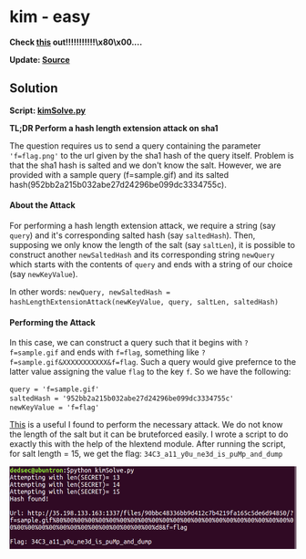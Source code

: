 # kim - easy

<b>Check [this](http://35.198.133.163:1337/) out!!!!!!!!!!!\x80\x00....

Update: [Source](./kim.py)
 </b>

## Solution

<b>Script: [kimSolve.py](./kimSolve.py)</b>

<b>TL;DR Perform a hash length extension attack on sha1</b>

The question requires us to send a query containing the parameter `'f=flag.png'` to the url given by the sha1 hash of the query itself. Problem is that the sha1 hash is salted and we don't know the salt. However, we are provided with a sample query (f=sample.gif) and its salted hash(952bb2a215b032abe27d24296be099dc3334755c).

#### About the Attack
For performing a hash length extension attack, we require a string (say `query`) and it's corresponding salted hash (say `saltedHash`). Then, supposing we only know the length of the salt (say `saltLen`),  it is possible to construct another `newSaltedHash` and its corresponding string `newQuery` which starts with the contents of `query` and ends with a string of our choice (say `newKeyValue`).

In other words: `newQuery, newSaltedHash = hashLengthExtensionAttack(newKeyValue, query, saltLen, saltedHash)`

#### Performing the Attack
In this case, we can construct a query such that it begins with `?f=sample.gif` and ends with `f=flag`, something like `?f=sample.gif&XXXXXXXXXXX&f=flag`.
Such a query would give prefernce to the latter value assigning the value `flag` to the key `f`. So we have the following: 
```
query = 'f=sample.gif'
saltedHash = '952bb2a215b032abe27d24296be099dc3334755c'
newKeyValue = 'f=flag'
```

[This](https://github.com/stephenbradshaw/hlextend) is a useful I found to perform the necessary attack. We do not know the length of the salt but it can be bruteforced easily. I wrote a script to do exactly this with the help of the hlextend module. After running the script, for salt length = 15, we get the flag: `34C3_a11_y0u_ne3d_is_puMp_and_dump`

![ScriptDemo](./demo.png "ScriptDemo")
